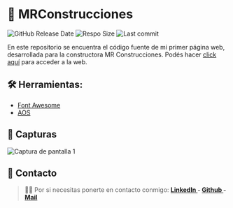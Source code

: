 # 🧱 MRConstrucciones

![GitHub Release Date](https://img.shields.io/github/release-date/FlorCollosso/MRConstrucciones) ![Respo Size](https://img.shields.io/github/repo-size/FlorCollosso/MRConstrucciones?color=orange) ![Last commit](https://img.shields.io/github/last-commit/FlorCollosso/MRConstrucciones)

En este repositorio se encuentra el código fuente de mi primer página web, desarrollada para la constructora MR Construcciones.
Podés hacer [click aquí](https://florcollosso.github.io/MRConstrucciones/) para acceder a la web. 

## 🛠 Herramientas:

- <a href="https://fontawesome.com/">Font Awesome</a>
- <a href="https://michalsnik.github.io/aos/">AOS</a>

## 📸 Capturas

![Captura de pantalla 1](https://mir-s3-cdn-cf.behance.net/project_modules/fs/0d6fdb157602205.637c2e8d51d41.jpg)

## 📩 Contacto

>🙋‍♀️ Por si necesitas ponerte en contacto conmigo: **[LinkedIn ](https://www.linkedin.com/in/florencia-collosso/) - [Github ](https://github.com/FlorCollosso) - [Mail ](mailto:florcollosso@gmail.com?subject=Mensaje%20desde%20Github&body=Hola!%20Vi%20tu%20repositorio%20en%20Github.)**
